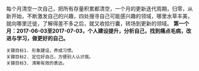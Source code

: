 每个月清空一次自己，把所有存量积累都清空，一个月的更新迭代周期，归零，从新开始，不断激发自己的兴趣，四处搜寻自己可能感兴趣的领域，哪里水草丰美，就向哪里迁徙，了解得差不多之后，就又收拾行囊，转场到更新的领域。
**第一个月：2017-06-03至2017-07-03，个人建设提升，分析自己，找到痛点毛病，改进与学习，做更好的自己。**
```
关键目标1. 形象建设，养成习惯。
关键目标2. 定位好自己，方便别人认识我。
关键目标3. 清晰有效的表达。 
```
